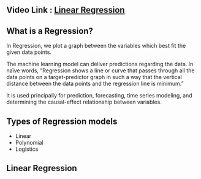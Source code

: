 
## Video Link : [Linear Regression](https://drive.google.com/file/d/1uPRvlTf9-OrHXTwi__btBDF8ttg4c84a/view?usp=sharing)

## What is a Regression?

In Regression, we plot a graph between the variables which best fit the given data points. 

The machine learning model can deliver predictions regarding the data. In naïve words, “Regression shows a line or curve that passes through all the data points on a target-predictor graph in such a way that the vertical distance between the data points and the regression line is minimum.” 

It is used principally for prediction, forecasting, time series modeling, and determining the causal-effect relationship between variables.


## Types of Regression models
- Linear 
- Polynomial
- Logistics

## Linear Regression 


